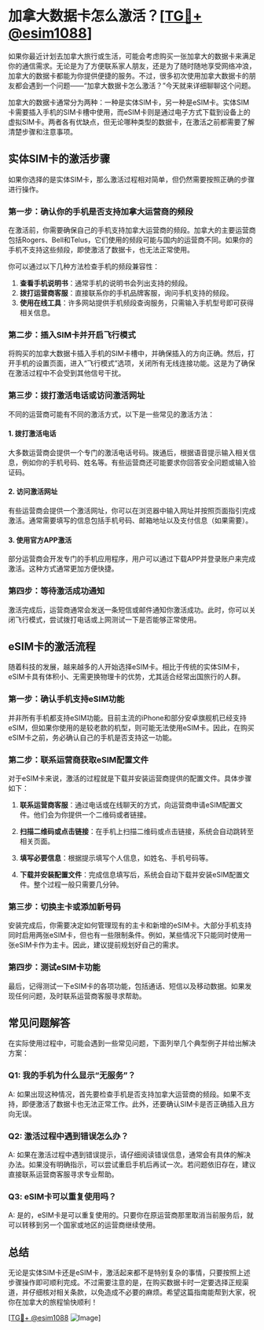 # 加拿大数据卡怎么激活？[[TG💪+ @esim1088](https://t.me/s/esim1088)]

如果你最近计划去加拿大旅行或生活，可能会考虑购买一张加拿大的数据卡来满足你的通信需求。无论是为了方便联系家人朋友，还是为了随时随地享受网络冲浪，加拿大的数据卡都能为你提供便捷的服务。不过，很多初次使用加拿大数据卡的朋友都会遇到一个问题——“加拿大数据卡怎么激活？”今天就来详细聊聊这个问题。

加拿大的数据卡通常分为两种：一种是实体SIM卡，另一种是eSIM卡。实体SIM卡需要插入手机的SIM卡槽中使用，而eSIM卡则是通过电子方式下载到设备上的虚拟SIM卡。两者各有优缺点，但无论哪种类型的数据卡，在激活之前都需要了解清楚步骤和注意事项。

## 实体SIM卡的激活步骤

如果你选择的是实体SIM卡，那么激活过程相对简单，但仍然需要按照正确的步骤进行操作。

### 第一步：确认你的手机是否支持加拿大运营商的频段

在激活前，你需要确保自己的手机支持加拿大运营商的频段。加拿大的主要运营商包括Rogers、Bell和Telus，它们使用的频段可能与国内的运营商不同。如果你的手机不支持这些频段，即使激活了数据卡，也无法正常使用。

你可以通过以下几种方法检查手机的频段兼容性：

1. **查看手机说明书**：通常手机的说明书会列出支持的频段。
2. **拨打运营商客服**：直接联系你的手机品牌客服，询问手机支持的频段。
3. **使用在线工具**：许多网站提供手机频段查询服务，只需输入手机型号即可获得相关信息。

### 第二步：插入SIM卡并开启飞行模式

将购买的加拿大数据卡插入手机的SIM卡槽中，并确保插入的方向正确。然后，打开手机的设置页面，进入“飞行模式”选项，关闭所有无线连接功能。这是为了确保在激活过程中不会受到其他信号干扰。

### 第三步：拨打激活电话或访问激活网址

不同的运营商可能有不同的激活方式，以下是一些常见的激活方法：

#### 1. 拨打激活电话
大多数运营商会提供一个专门的激活电话号码。拨通后，根据语音提示输入相关信息，例如你的手机号码、姓名等。有些运营商还可能要求你回答安全问题或输入验证码。

#### 2. 访问激活网址
有些运营商会提供一个激活网址，你可以在浏览器中输入网址并按照页面指引完成激活。通常需要填写的信息包括手机号码、邮箱地址以及支付信息（如果需要）。

#### 3. 使用官方APP激活
部分运营商会开发专门的手机应用程序，用户可以通过下载APP并登录账户来完成激活。这种方式通常更加方便快捷。

### 第四步：等待激活成功通知

激活完成后，运营商通常会发送一条短信或邮件通知你激活成功。此时，你可以关闭飞行模式，尝试拨打电话或上网测试一下是否能够正常使用。

## eSIM卡的激活流程

随着科技的发展，越来越多的人开始选择eSIM卡。相比于传统的实体SIM卡，eSIM卡具有体积小、无需更换物理卡的优势，尤其适合经常出国旅行的人群。

### 第一步：确认手机支持eSIM功能

并非所有手机都支持eSIM功能。目前主流的iPhone和部分安卓旗舰机已经支持eSIM，但如果你使用的是较老款的机型，则可能无法使用eSIM卡。因此，在购买eSIM卡之前，务必确认自己的手机是否支持这一功能。

### 第二步：联系运营商获取eSIM配置文件

对于eSIM卡来说，激活的过程就是下载并安装运营商提供的配置文件。具体步骤如下：

1. **联系运营商客服**：通过电话或在线聊天的方式，向运营商申请eSIM配置文件。他们会为你提供一个二维码或者链接。
   
2. **扫描二维码或点击链接**：在手机上扫描二维码或点击链接，系统会自动跳转至相关页面。

3. **填写必要信息**：根据提示填写个人信息，如姓名、手机号码等。

4. **下载并安装配置文件**：完成信息填写后，系统会自动下载并安装eSIM配置文件。整个过程一般只需要几分钟。

### 第三步：切换主卡或添加新号码

安装完成后，你需要决定如何管理现有的主卡和新增的eSIM卡。大部分手机支持同时启用两张eSIM卡，但也有一些限制条件。例如，某些情况下只能同时使用一张eSIM卡作为主卡。因此，建议提前规划好自己的需求。

### 第四步：测试eSIM卡功能

最后，记得测试一下eSIM卡的各项功能，包括通话、短信以及移动数据。如果发现任何问题，及时联系运营商客服寻求帮助。

## 常见问题解答

在实际使用过程中，可能会遇到一些常见问题，下面列举几个典型例子并给出解决方案：

### Q1: 我的手机为什么显示“无服务”？

A: 如果出现这种情况，首先要检查手机是否支持加拿大运营商的频段。如果不支持，即便激活了数据卡也无法正常工作。此外，还要确认SIM卡是否正确插入且方向无误。

### Q2: 激活过程中遇到错误怎么办？

A: 如果在激活过程中遇到错误提示，请仔细阅读错误信息，通常会有具体的解决办法。如果没有明确指示，可以尝试重启手机后再试一次。若问题依旧存在，建议直接联系运营商客服寻求专业帮助。

### Q3: eSIM卡可以重复使用吗？

A: 是的，eSIM卡是可以重复使用的。只要你在原运营商那里取消当前服务后，就可以转移到另一个国家或地区的运营商继续使用。

## 总结

无论是实体SIM卡还是eSIM卡，激活起来都不是特别复杂的事情，只要按照上述步骤操作即可顺利完成。不过需要注意的是，在购买数据卡时一定要选择正规渠道，并仔细核对相关条款，以免造成不必要的麻烦。希望这篇指南能帮到大家，祝你在加拿大的旅程愉快顺利！

[[TG💪+ @esim1088](https://t.me/s/esim1088) ![Image](https://i.postimg.cc/4NQfJmqS/Snipaste-2025-05-13-00-14-12.png)]